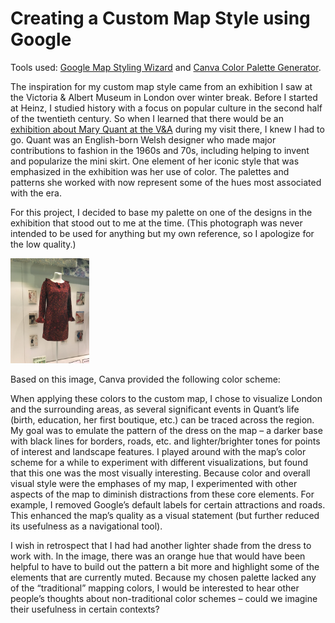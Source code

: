 # Creating a Custom Map Style using Google

Tools used: [Google Map Styling Wizard](https://mapstyle.withgoogle.com/) and [Canva Color Palette Generator](https://www.canva.com/colors/color-palette-generator/).

The inspiration for my custom map style came from an exhibition I saw at the Victoria & Albert Museum in London over winter break. Before I started at Heinz, I studied history with a focus on popular culture in the second half of the twentieth century. So when I learned that there would be an [exhibition about Mary Quant at the V&A](https://www.vam.ac.uk/exhibitions/mary-quant) during my visit there, I knew I had to go. Quant was an English-born Welsh designer who made major contributions to fashion in the 1960s and 70s, including helping to invent and popularize the mini skirt. One element of her iconic style that was emphasized in the exhibition was her use of color. The palettes and patterns she worked with now represent some of the hues most associated with the era.

For this project, I decided to base my palette on one of the designs in the exhibition that stood out to me at the time. (This photograph was never intended to be used for anything but my own reference, so I apologize for the low quality.)

<img src="IMG_0772.jpg" width="25%" height="25%">

Based on this image, Canva provided the following color scheme:

When applying these colors to the custom map, I chose to visualize London and the surrounding areas, as several significant events in Quant’s life (birth, education, her first boutique, etc.) can be traced across the region. My goal was to emulate the pattern of the dress on the map – a darker base with black lines for borders, roads, etc. and lighter/brighter tones for points of interest and landscape features. I played around with the map’s color scheme for a while to experiment with different visualizations, but found that this one was the most visually interesting. Because color and overall visual style were the emphases of my map, I experimented with other aspects of the map to diminish distractions from these core elements. For example, I removed Google’s default labels for certain attractions and roads. This enhanced the map’s quality as a visual statement (but further reduced its usefulness as a navigational tool).

I wish in retrospect that I had had another lighter shade from the dress to work with. In the image, there was an orange hue that would have been helpful to have to build out the pattern a bit more and highlight some of the elements that are currently muted. Because my chosen palette lacked any of the “traditional” mapping colors, I would be interested to hear other people’s thoughts about non-traditional color schemes – could we imagine their usefulness in certain contexts?
